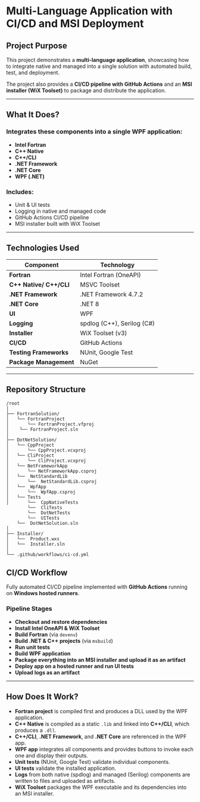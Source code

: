 # Multi-Language Application with CI/CD and MSI Deployment

## Project Purpose

This project demonstrates a **multi-language application**, showcasing how to integrate native and managed into a single solution with automated build, test, and deployment.

The project also provides a **CI/CD pipeline with GitHub Actions** and an **MSI installer (WiX Toolset)** to package and distribute the application.

---

## What It Does?

### Integrates these components into a single WPF application:

- **Intel Fortran**
- **C++ Native**
- **C++/CLI**
- **.NET Framework**
- **.NET Core**
- **WPF (.NET)**

### Includes:

- Unit & UI tests
- Logging in native and managed code
- GitHub Actions CI/CD pipeline
- MSI installer built with WiX Toolset

---

## Technologies Used

| Component               | Technology                 |
| ----------------------- | -------------------------- |
| **Fortran**             | Intel Fortran (OneAPI)     |
| **C++ Native/ C++/CLI** | MSVC Toolset               |
| **.NET Framework**      | .NET Framework 4.7.2       |
| **.NET Core**           | .NET 8                     |
| **UI**                  | WPF                        |
| **Logging**             | spdlog (C++), Serilog (C#) |
| **Installer**           | WiX Toolset (v3)           |
| **CI/CD**               | GitHub Actions             |
| **Testing Frameworks**  | NUnit, Google Test         |
| **Package Management**  | NuGet                      |

---

## Repository Structure

```text
/root
│
├── FortranSolution/
│   └── FortranProject
│       └── FortranProject.vfproj
│    └── FortranProject.sln
│
├── DotNetSolution/
│   └── CppProject
│       └── CppProject.vcxproj
│   └── CliProject
│       └── CliProject.vcxproj
│   └── NetFrameworkApp
│       └── NetFrameworkApp.csproj
│   └──  NetStandardLib
│       └──  NetStandardLib.csproj
│   └──  WpfApp
│       └──  WpfApp.csproj
│   └── Tests
│       └──  CppNativeTests
        └──  CliTests
        └──  DotNetTests
        └──  UITests
    └──  DotNetSolution.sln
│
├── Installer/
│   └──  Product.wxs
│   └──  Installer.sln
│
└── .github/workflows/ci-cd.yml
```

## CI/CD Workflow

Fully automated CI/CD pipeline implemented with **GitHub Actions** running on **Windows hosted runners**.

### Pipeline Stages

- **Checkout and restore dependencies**
- **Install Intel OneAPI & WiX Toolset**
- **Build Fortran** (via `devenv`)
- **Build .NET & C++ projects** (via `msbuild`)
- **Run unit tests**
- **Build WPF application**
- **Package everything into an MSI installer and upload it as an artifact**
- **Deploy app on a hosted runner and run UI tests**
- **Upload logs as an artifact**

---

## How Does It Work?

- **Fortran project** is compiled first and produces a DLL used by the WPF application.
- **C++ Native** is compiled as a static `.lib` and linked into **C++/CLI**, which produces a `.dll`.
- **C++/CLI**, **.NET Framework**, and **.NET Core** are referenced in the WPF app.
- **WPF app** integrates all components and provides buttons to invoke each one and display their outputs.
- **Unit tests** (NUnit, Google Test) validate individual components.
- **UI tests** validate the installed application.
- **Logs** from both native (spdlog) and managed (Serilog) components are written to files and uploaded as artifacts.
- **WiX Toolset** packages the WPF executable and its dependencies into an MSI installer.
